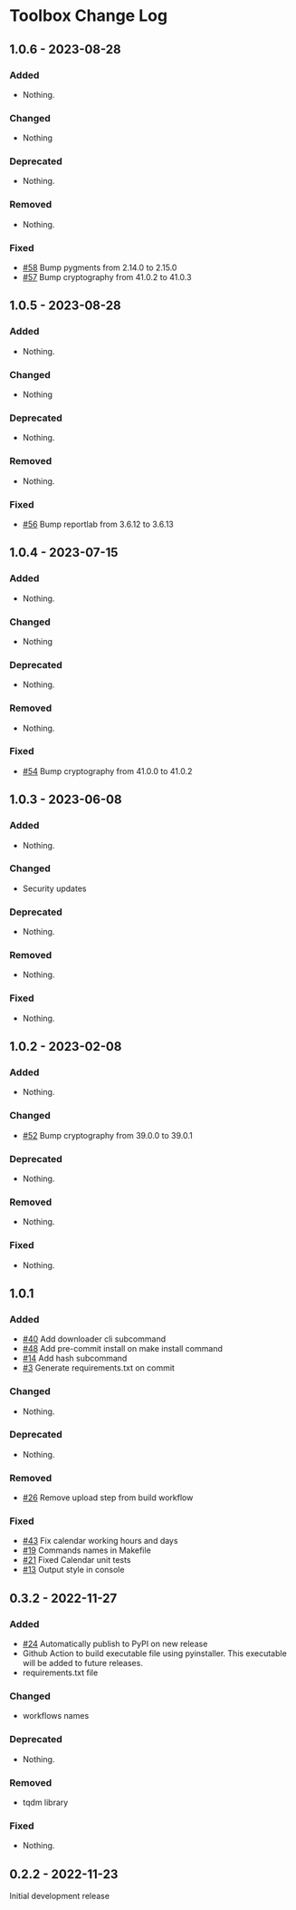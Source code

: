 # Toolbox Change Log

## 1.0.6 - 2023-08-28

### Added

- Nothing.

### Changed

- Nothing

### Deprecated

- Nothing.

### Removed

- Nothing.

### Fixed

- [#58](https://github.com/mihaichris/atelier-toolbox/pull/58) Bump pygments from 2.14.0 to 2.15.0
- [#57](https://github.com/mihaichris/atelier-toolbox/pull/57) Bump cryptography from 41.0.2 to 41.0.3

## 1.0.5 - 2023-08-28

### Added

- Nothing.

### Changed

- Nothing

### Deprecated

- Nothing.

### Removed

- Nothing.

### Fixed

- [#56](https://github.com/mihaichris/atelier-toolbox/pull/56) Bump reportlab from 3.6.12 to 3.6.13

## 1.0.4 - 2023-07-15

### Added

- Nothing.

### Changed

- Nothing

### Deprecated

- Nothing.

### Removed

- Nothing.

### Fixed

- [#54](https://github.com/mihaichris/atelier-toolbox/pull/54) Bump cryptography from 41.0.0 to 41.0.2

## 1.0.3 - 2023-06-08

### Added

- Nothing.

### Changed

- Security updates

### Deprecated

- Nothing.

### Removed

- Nothing.

### Fixed

- Nothing.

## 1.0.2 - 2023-02-08

### Added

- Nothing.

### Changed

- [#52](https://github.com/mihaichris/atelier-toolbox/pull/52) Bump cryptography from 39.0.0 to 39.0.1

### Deprecated

- Nothing.

### Removed

- Nothing.

### Fixed

- Nothing.

## 1.0.1

### Added

- [#40](https://github.com/mihaichris/atelier-toolbox/pull/51) Add downloader cli subcommand
- [#48](https://github.com/mihaichris/atelier-toolbox/pull/50) Add pre-commit install on make install command
- [#14](https://github.com/mihaichris/atelier-toolbox/pull/49) Add hash subcommand
- [#3](https://github.com/mihaichris/atelier-toolbox/pull/46) Generate requirements.txt on commit

### Changed

- Nothing.

### Deprecated

- Nothing.

### Removed

- [#26](https://github.com/mihaichris/atelier-toolbox/pull/27) Remove upload step from build workflow

### Fixed

- [#43](https://github.com/mihaichris/atelier-toolbox/pull/44) Fix calendar working hours and days
- [#19](https://github.com/mihaichris/atelier-toolbox/pull/20) Commands names in Makefile
- [#21](https://github.com/mihaichris/atelier-toolbox/pull/22) Fixed Calendar unit tests
- [#13](https://github.com/mihaichris/atelier-toolbox/pull/18) Output style in console

## 0.3.2 - 2022-11-27

### Added

- [#24](https://github.com/mihaichris/atelier-toolbox/pull/39) Automatically publish to PyPI on new release
- Github Action to build executable file using pyinstaller. This executable will be added to future releases.
- requirements.txt file

### Changed

- workflows names

### Deprecated

- Nothing.

### Removed

- tqdm library

### Fixed

- Nothing.

## 0.2.2 - 2022-11-23

Initial development release

